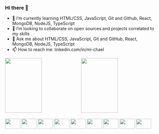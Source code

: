 ### Hi there 👋

- 🌱 I’m currently learning HTML/CSS, JavaScript, Git and Github, React, MongoDB, NodeJS, TypeScript
- 👯 I’m looking to collaborate on open sources and projects correlated to my skills
- 💬 Ask me about HTML/CSS, JavaScript, Git and GitHub, React, MongoDB, NodeJS, TypeScript
- 📫 How to reach me: linkedin.com/in/mi-chael

<div>
  <a>
    <img height="180em" width="49%" src="https://github-readme-stats.vercel.app/api?username=michaelvianas&count_private=true&show_icons=true&theme=dark" />
    <img height="180em" width="49%" src="https://github-readme-stats.vercel.app/api/top-langs/?username=michaelvianas&layout=compact&theme=dark&show_icons=true&langs_count=16" />
  </a>
</div>

<div style="display:inline-block"><br>
  <img height=33 width=50 src="https://cdn.jsdelivr.net/gh/devicons/devicon/icons/html5/html5-original.svg" />
  <img height=33 width=50 src="https://cdn.jsdelivr.net/gh/devicons/devicon/icons/css3/css3-original.svg" />
  <img height=33 width=50 src="https://cdn.jsdelivr.net/gh/devicons/devicon/icons/javascript/javascript-original.svg" />
  <img height=33 width=50 src="https://cdn.jsdelivr.net/gh/devicons/devicon/icons/git/git-original.svg" />
  <img height=33 width=50 src="https://cdn.jsdelivr.net/gh/devicons/devicon/icons/github/github-original.svg" />
  <img height=33 width=50 src="https://cdn.jsdelivr.net/gh/devicons/devicon/icons/react/react-original.svg" />
  <img height=33 width=50 src="https://cdn.jsdelivr.net/gh/devicons/devicon/icons/mongodb/mongodb-original.svg" />
  <img height=33 width=50 src="https://cdn.jsdelivr.net/gh/devicons/devicon/icons/nodejs/nodejs-original.svg" />
  <img height=33 width=50 src="https://cdn.jsdelivr.net/gh/devicons/devicon/icons/typescript/typescript-original.svg" />
</div>
